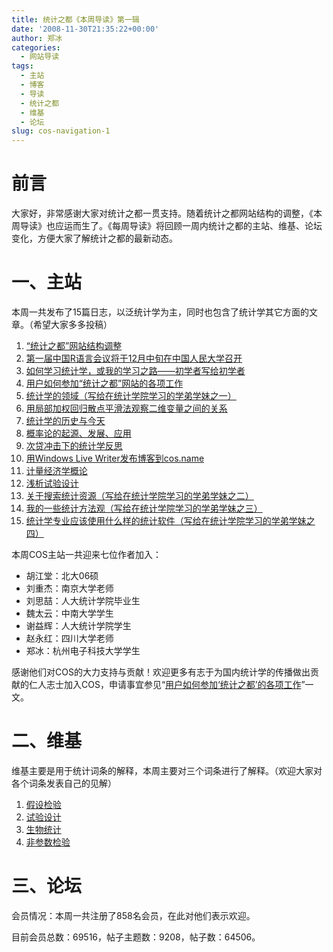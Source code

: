 ```yaml
---
title: 统计之都《本周导读》第一辑
date: '2008-11-30T21:35:22+00:00'
author: 郑冰
categories:
  - 网站导读
tags:
  - 主站
  - 博客
  - 导读
  - 统计之都
  - 维基
  - 论坛
slug: cos-navigation-1
---
```


# 前言

大家好，非常感谢大家对统计之都一贯支持。随着统计之都网站结构的调整，《本周导读》也应运而生了。《每周导读》将回顾一周内统计之都的主站、维基、论坛变化，方便大家了解统计之都的最新动态。<!--more-->

# 一、主站

本周一共发布了15篇日志，以泛统计学为主，同时也包含了统计学其它方面的文章。（希望大家多多投稿）

  1. [“统计之都”网站结构调整](http://cos.name/2008/11/cos-restructured/)
  2. [第一届中国R语言会议将于12月中旬在中国人民大学召开](http://cos.name/2008/11/r-conference-notice/)
  3. [如何学习统计学，或我的学习之路——初学者写给初学者](http://cos.name/2008/11/how-to-learn-statistics-by-jthu/)
  4. [用户如何参加“统计之都”网站的各项工作](http://cos.name/2008/11/how-to-work-with-cos/)
  5. [统计学的领域（写给在统计学院学习的学弟学妹之一）](http://cos.name/2008/11/domain-of-statistics-by-yihui/)
  6. [用局部加权回归散点平滑法观察二维变量之间的关系](http://cos.name/2008/11/lowess-to-explore-bivariate-correlation-by-yihui/)
  7. [统计学的历史与今天](http://cos.name/2008/11/statistics-history-and-today/)
  8. [概率论的起源、发展、应用](http://cos.name/2008/11/probability-theory-origin-development-application/)
  9. [次贷冲击下的统计学反思](http://cos.name/2008/11/subprimestat/)
 10. [用Windows Live Writer发布博客到cos.name](http://cos.name/2008/11/windows-live-writer-blog-to-cos-name/)
 11. [计量经济学概论](http://cos.name/2008/11/an-introduction-to-econometrics/)
 12. [浅析试验设计](http://cos.name/2008/11/experiment-design/)
 13. [关于搜索统计资源（写给在统计学院学习的学弟学妹之二）](http://cos.name/2008/11/how-to-search-for-statistics-resources/)
 14. [我的一些统计方法观（写给在统计学院学习的学弟学妹之三）](http://cos.name/2008/11/outlook-on-statistical-methods/)
 15. [统计学专业应该使用什么样的统计软件（写给在统计学院学习的学弟学妹之四）](http://cos.name/2008/11/which-statistical-software-should-we-use/)

本周COS主站一共迎来七位作者加入：

  * 胡江堂：北大06硕
  * 刘重杰：南京大学老师
  * 刘思喆：人大统计学院毕业生
  * 魏太云：中南大学学生
  * 谢益辉：人大统计学院学生
  * 赵永红：四川大学老师
  * 郑冰：杭州电子科技大学学生

感谢他们对COS的大力支持与贡献！欢迎更多有志于为国内统计学的传播做出贡献的仁人志士加入COS，申请事宜参见“<a title="用户如何参加“统计之都”的各项工作" href="../2008/11/how-to-work-with-cos/" target="_blank">用户如何参加‘统计之都’的各项工作</a>”一文。

# 二、维基

维基主要是用于统计词条的解释，本周主要对三个词条进行了解释。（欢迎大家对各个词条发表自己的见解）

  1. [假设检验](http://cos.name/wiki/htest/start)
  2. [试验设计](http://cos.name/wiki/doe/start)
  3. [生物统计](http://cos.name/wiki/biostat/start)
  4. [非参数检验](http://cos.name/wiki/nonparametric/start)

# 三、论坛

会员情况：本周一共注册了858名会员，在此对他们表示欢迎。

目前会员总数：69516，帖子主题数：9208，帖子数：64506。
